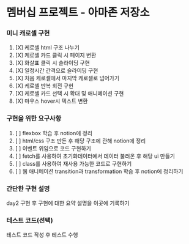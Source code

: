 # 멤버십 프로젝트 -  아마존 저장소


### 미니 캐로셀 구현
1. [X] 케로셀 html 구조 나누기
2. [X] 케로셀 카드 클릭 시 페이지 변환
3. [X] 화살표 클릭 시 슬라이딩 구현
4. [X] 일정시간 간격으로 슬라이딩 구현
5. [X] 처음 케로셀에서 마지막 케로셀로 넘어가기
6. [X] 케로셀 반복 회전 구현
7. [X] 케로셀 카드 선택 시 확대 및 애니메이션 구현
8. [X] 마우스 hover시 텍스트 변환

### 구현을 위한 요구사항

1. [ ] flexbox 학습 후 notion에 정리
2. [ ] html/css 구조 만든 후 해당 구조에 관해 notion에 정리
3. [ ] 이벤트 위임으로 코드 구현하기
4. [ ] fetch를 사용하여 초기화데이터에서 데이터 불러온 후 해당 ui 만들기
5. [ ] class를 사용하여 재사용 가능한 코드로 구현하기
6. [ ] 웹 애니메이션 transition과 transformation 학습 후 notion에 정리하기

### 간단한 구현 설명

day2 구현 후 구현에 대한 요약 설명을 이곳에 기록하기

### 테스트 코드(선택)

테스트 코드 작성 후 테스트 수행

